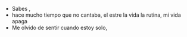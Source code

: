- Sabes ,
- hace mucho tiempo que no cantaba, el estre la vida la rutina, mi vida apaga
- Me olvido de sentir cuando estoy solo,